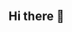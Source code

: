 ## Hi there 👋

<!--
**Chanescheepers1/Chanescheepers1** is a ✨ _special_ ✨ repository because its `README.md` (this file) appears on your GitHub profile.
![306f6329-ddd4-4a90-b4cd-893d06e4b932](https://github.com/user-attachments/assets/6c941702-0c11-4dd0-b138-4fc9252e5aac)

Here are some ideas to get you started:

- 🔭 I’m currently working on ...
- 🌱 I’m currently learning ...
- 👯 I’m looking to collaborate on ...
- 🤔 I’m looking for help with ...
- 💬 Ask me about ...
- 📫 How to reach me: ...
- 😄 Pronouns: ...
- ⚡ Fun fact: ...
-->
